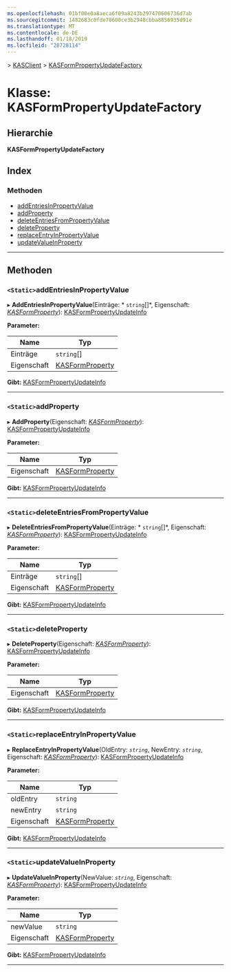 ```yaml
---
ms.openlocfilehash: 01bf00e0a8aeca6f09a8243b297470606736d7ab
ms.sourcegitcommit: 1482683c0fde70600ce3b2948cbba8856935d91e
ms.translationtype: MT
ms.contentlocale: de-DE
ms.lasthandoff: 01/18/2019
ms.locfileid: "28728114"
---
```

[](../README.md) > [KASClient](../modules/kasclient.md) > [KASFormPropertyUpdateFactory](../classes/kasclient.kasformpropertyupdatefactory.md)

# <a name="class-kasformpropertyupdatefactory"></a>Klasse: KASFormPropertyUpdateFactory

## <a name="hierarchy"></a>Hierarchie

**KASFormPropertyUpdateFactory**

## <a name="index"></a>Index 

### <a name="methods"></a>Methoden

* [addEntriesInPropertyValue](kasclient.kasformpropertyupdatefactory.md#addentriesinpropertyvalue)
* [addProperty](kasclient.kasformpropertyupdatefactory.md#addproperty)
* [deleteEntriesFromPropertyValue](kasclient.kasformpropertyupdatefactory.md#deleteentriesfrompropertyvalue)
* [deleteProperty](kasclient.kasformpropertyupdatefactory.md#deleteproperty)
* [replaceEntryInPropertyValue](kasclient.kasformpropertyupdatefactory.md#replaceentryinpropertyvalue)
* [updateValueInProperty](kasclient.kasformpropertyupdatefactory.md#updatevalueinproperty)

---

## <a name="methods"></a>Methoden

<a id="addentriesinpropertyvalue"></a>

### <a name="static-addentriesinpropertyvalue"></a>`<Static>`addEntriesInPropertyValue

▸ **AddEntriesInPropertyValue**(Einträge: * `string`[]*, Eigenschaft: *[KASFormProperty](kasclient.kasformproperty.md)*): [KASFormPropertyUpdateInfo](kasclient.kasformpropertyupdateinfo.md)

**Parameter:**

| Name | Typ |
| ------ | ------ |
| Einträge | `string`[] |
| Eigenschaft | [KASFormProperty](kasclient.kasformproperty.md) |

**Gibt:** [KASFormPropertyUpdateInfo](kasclient.kasformpropertyupdateinfo.md)

___

<a id="addproperty"></a>

### <a name="static-addproperty"></a>`<Static>`addProperty

▸ **AddProperty**(Eigenschaft: *[KASFormProperty](kasclient.kasformproperty.md)*): [KASFormPropertyUpdateInfo](kasclient.kasformpropertyupdateinfo.md)

**Parameter:**

| Name | Typ |
| ------ | ------ |
| Eigenschaft | [KASFormProperty](kasclient.kasformproperty.md) |

**Gibt:** [KASFormPropertyUpdateInfo](kasclient.kasformpropertyupdateinfo.md)

___

<a id="deleteentriesfrompropertyvalue"></a>

### <a name="static-deleteentriesfrompropertyvalue"></a>`<Static>`deleteEntriesFromPropertyValue

▸ **DeleteEntriesFromPropertyValue**(Einträge: * `string`[]*, Eigenschaft: *[KASFormProperty](kasclient.kasformproperty.md)*): [KASFormPropertyUpdateInfo](kasclient.kasformpropertyupdateinfo.md)

**Parameter:**

| Name | Typ |
| ------ | ------ |
| Einträge | `string`[] |
| Eigenschaft | [KASFormProperty](kasclient.kasformproperty.md) |

**Gibt:** [KASFormPropertyUpdateInfo](kasclient.kasformpropertyupdateinfo.md)

___

<a id="deleteproperty"></a>

### <a name="static-deleteproperty"></a>`<Static>`deleteProperty

▸ **DeleteProperty**(Eigenschaft: *[KASFormProperty](kasclient.kasformproperty.md)*): [KASFormPropertyUpdateInfo](kasclient.kasformpropertyupdateinfo.md)

**Parameter:**

| Name | Typ |
| ------ | ------ |
| Eigenschaft | [KASFormProperty](kasclient.kasformproperty.md) |

**Gibt:** [KASFormPropertyUpdateInfo](kasclient.kasformpropertyupdateinfo.md)

___

<a id="replaceentryinpropertyvalue"></a>

### <a name="static-replaceentryinpropertyvalue"></a>`<Static>`replaceEntryInPropertyValue

▸ **ReplaceEntryInPropertyValue**(OldEntry: *`string`*, NewEntry: *`string`*, Eigenschaft: *[KASFormProperty](kasclient.kasformproperty.md)*): [KASFormPropertyUpdateInfo](kasclient.kasformpropertyupdateinfo.md)

**Parameter:**

| Name | Typ |
| ------ | ------ |
| oldEntry | `string` |
| newEntry | `string` |
| Eigenschaft | [KASFormProperty](kasclient.kasformproperty.md) |

**Gibt:** [KASFormPropertyUpdateInfo](kasclient.kasformpropertyupdateinfo.md)

___

<a id="updatevalueinproperty"></a>

### <a name="static-updatevalueinproperty"></a>`<Static>`updateValueInProperty

▸ **UpdateValueInProperty**(NewValue: *`string`*, Eigenschaft: *[KASFormProperty](kasclient.kasformproperty.md)*): [KASFormPropertyUpdateInfo](kasclient.kasformpropertyupdateinfo.md)

**Parameter:**

| Name | Typ |
| ------ | ------ |
| newValue | `string` |
| Eigenschaft | [KASFormProperty](kasclient.kasformproperty.md) |

**Gibt:** [KASFormPropertyUpdateInfo](kasclient.kasformpropertyupdateinfo.md)

___

